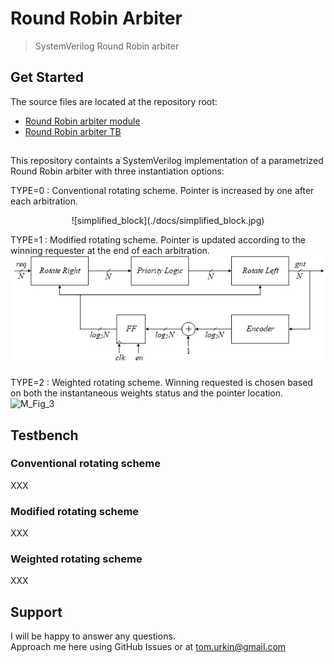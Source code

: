 # Round Robin Arbiter

> SystemVerilog Round Robin arbiter  

## Get Started

The source files  are located at the repository root:

- [Round Robin arbiter module](./round_robin.sv)
- [Round Robin arbiter TB](./round_robin_TB.sv)

##
This repository containts a SystemVerilog implementation of a parametrized Round Robin arbiter with three instantiation options:

TYPE=0 : Conventional rotating scheme. Pointer is increased by one after each arbitration.
<p align="center">
	![simplified_block](./docs/simplified_block.jpg)
</p>

TYPE=1 : Modified rotating scheme. Pointer is updated according to the winning requester at the end of each arbitration.<br>
	![modified_block](./docs/modified_block.jpg) 

TYPE=2 : Weighted rotating scheme. Winning requested is chosen based on both the instantaneous weights status and the pointer location.<br>
	![M_Fig_3](./docs/M_Fig_3.jpg) 

## Testbench
### Conventional rotating scheme 
XXX

### Modified rotating scheme 
XXX

### Weighted rotating scheme
XXX

## Support

I will be happy to answer any questions.  
Approach me here using GitHub Issues or at tom.urkin@gmail.com